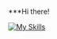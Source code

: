 ***Hi there! 

[![My Skills](https://skillicons.dev/icons?i=js,html,css,cpp,cs,c,nodejs,java,react,cloudflare,dotnet,git,github,lua,netlify,php,py,ts,vscode&perline=10)](https://skillicons.dev)
